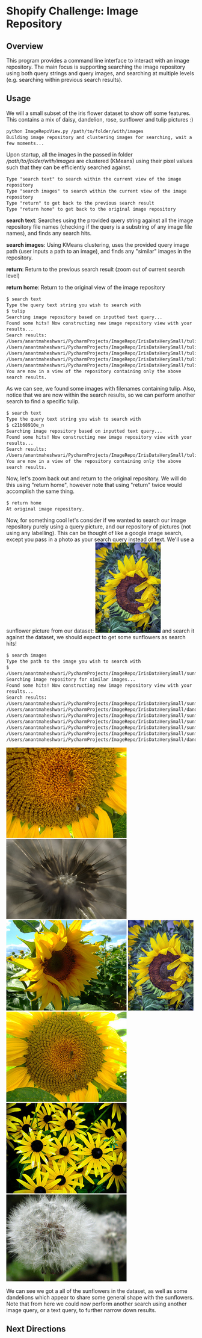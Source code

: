 # Shopify Challenge: Image Repository


## Overview

This program provides a command line interface to interact with an image repository. 
The main focus is supporting searching the image repository using both query strings and query images, and searching at multiple levels (e.g. searching within previous search results).
## Usage
We will a small subset of the iris flower dataset to show off some features. This contains a mix of daisy, dandelion, rose, sunflower and tulip pictures :)

```terminal
python ImageRepoView.py /path/to/folder/with/images
Building image repository and clustering images for searching, wait a few moments...
```

Upon startup, all the images in the passed in folder */path/to/folder/with/images* are clustered (KMeans) using their pixel values such that they can be efficiently searched against.

```terminal
Type "search text" to search within the current view of the image repository
Type "search images" to search within the current view of the image repository
Type "return" to get back to the previous search result
Type "return home" to get back to the original image repository
```

**search text**: Searches using the provided query string against all the image repository file names (checking if the query is a substring of any image file names), and finds any search hits.

**search images**: Using KMeans clustering, uses the provided query image path (user inputs a path to an image), and finds any "similar" images in the repository.

**return**: Return to the previous search result (zoom out of current search level)

**return home**: Return to the original view of the image repository

```terminal
$ search text
Type the query text string you wish to search with
$ tulip
Searching image repository based on inputted text query...
Found some hits! Now constructing new image repository view with your results...
Search results: 
/Users/anantmaheshwari/PycharmProjects/ImageRepo/IrisDataVerySmall/tulip_6770436217_281da51e49_n.jpg, /Users/anantmaheshwari/PycharmProjects/ImageRepo/IrisDataVerySmall/tulip_6539831765_c21b68910e_n.jpg, /Users/anantmaheshwari/PycharmProjects/ImageRepo/IrisDataVerySmall/tulip_6808860548_53796b90ca_n.jpg, /Users/anantmaheshwari/PycharmProjects/ImageRepo/IrisDataVerySmall/tulip_6325571510_7544b27e57_n.jpg, /Users/anantmaheshwari/PycharmProjects/ImageRepo/IrisDataVerySmall/tulip_6799076717_575944af91_m.jpg
You are now in a view of the repository containing only the above search results.
```

As we can see, we found some images with filenames containing tulip. Also, notice that we are now within the search results, so we can perform another search to find a specific tulip.

```terminal
$ search text
Type the query text string you wish to search with
$ c21b68910e_n
Searching image repository based on inputted text query...
Found some hits! Now constructing new image repository view with your results...
Search results: 
/Users/anantmaheshwari/PycharmProjects/ImageRepo/IrisDataVerySmall/tulip_6539831765_c21b68910e_n.jpg
You are now in a view of the repository containing only the above search results.
```

Now, let's zoom back out and return to the original repository. We will do this using "return home", however note that using "return" twice would accomplish the same thing.

```terminal
$ return home
At original image repository.
```

Now, for something cool let's consider if we wanted to search our image repository purely using a query picture, and our repository of pictures (not using any labelling).
This can be thought of like a google image search, except you pass in a photo as your search query instead of text. 
We'll use a sunflower picture from our dataset:
![alt text](/IrisDataVerySmall/sunflower_16975010069_7afd290657_m.jpg?raw=true) and search it against the dataset, we should expect to get some sunflowers as search hits!

```terminal
$ search images
Type the path to the image you wish to search with
$ /Users/anantmaheshwari/PycharmProjects/ImageRepo/IrisDataVerySmall/sunflower_16975010069_7afd290657_m.jpg
Searching image repository for similar images...
Found some hits! Now constructing new image repository view with your results...
Search results:
/Users/anantmaheshwari/PycharmProjects/ImageRepo/IrisDataVerySmall/sunflower_16967372357_15b1b9a812_n.jpg, /Users/anantmaheshwari/PycharmProjects/ImageRepo/IrisDataVerySmall/dandelion_4151883194_e45505934d_n.jpg, /Users/anantmaheshwari/PycharmProjects/ImageRepo/IrisDataVerySmall/sunflower_16988605969_570329ff20_n.jpg, /Users/anantmaheshwari/PycharmProjects/ImageRepo/IrisDataVerySmall/sunflower_16975010069_7afd290657_m.jpg, /Users/anantmaheshwari/PycharmProjects/ImageRepo/IrisDataVerySmall/sunflower_17148843706_df148301ac_n.jpg, /Users/anantmaheshwari/PycharmProjects/ImageRepo/IrisDataVerySmall/sunflower_17433282043_441b0a07f4_n.jpg, /Users/anantmaheshwari/PycharmProjects/ImageRepo/IrisDataVerySmall/dandelion_4226758402_a1b75ce3ac_n.jpg 
```

![alt text](/IrisDataVerySmall/sunflower_16967372357_15b1b9a812_n.jpg?raw=true)
![alt text](/IrisDataVerySmall/dandelion_4151883194_e45505934d_n.jpg?raw=true)
![alt text](/IrisDataVerySmall/sunflower_16988605969_570329ff20_n.jpg?raw=true)
![alt text](/IrisDataVerySmall/sunflower_16975010069_7afd290657_m.jpg?raw=true)
![alt text](/IrisDataVerySmall/sunflower_17148843706_df148301ac_n.jpg?raw=true)
![alt text](/IrisDataVerySmall/sunflower_17433282043_441b0a07f4_n.jpg?raw=true)
![alt text](/IrisDataVerySmall/dandelion_4226758402_a1b75ce3ac_n.jpg?raw=true)


We can see we got a all of the sunflowers in the dataset, as well as some dandelions which appear to share some general shape with the sunflowers.
Note that from here we could now perform another search using another image query, or a text query, to further narrow down results.

## Next Directions